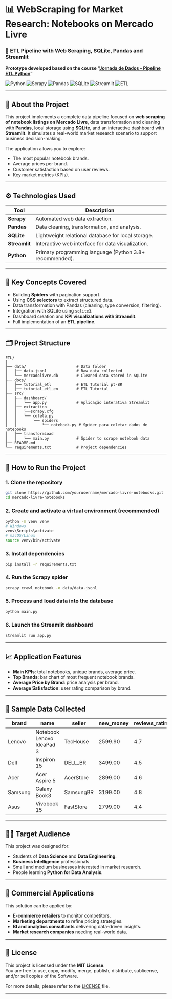 # 📊 WebScraping for Market Research: Notebooks on Mercado Livre  
### 🔎 ETL Pipeline with Web Scraping, SQLite, Pandas and Streamlit  
**Prototype developed based on the course "[Jornada de Dados - Pipeline ETL Python](https://suajornadadedados.com.br/)"**

![Python](https://img.shields.io/badge/Python-3.8%2B-blue?logo=python)
![Scrapy](https://img.shields.io/badge/Scrapy-Web%20Scraping-darkgreen?logo=scrapy)
![Pandas](https://img.shields.io/badge/Pandas-Data%20Analysis-150458?logo=pandas)
![SQLite](https://img.shields.io/badge/SQLite-Database-07405E?logo=sqlite)
![Streamlit](https://img.shields.io/badge/Streamlit-Dashboard-FF4B4B?logo=streamlit)
![ETL](https://img.shields.io/badge/ETL-Extract--Transform--Load-orange)

---

## 📌 About the Project

This project implements a complete data pipeline focused on **web scraping of notebook listings on Mercado Livre**, data transformation and cleaning with **Pandas**, local storage using **SQLite**, and an interactive dashboard with **Streamlit**. It simulates a real-world market research scenario to support business decision-making.

The application allows you to explore:
- The most popular notebook brands.
- Average prices per brand.
- Customer satisfaction based on user reviews.
- Key market metrics (KPIs).

---

## ⚙️ Technologies Used

| Tool         | Description |
|--------------|-------------|
| **Scrapy**   | Automated web data extraction. |
| **Pandas**   | Data cleaning, transformation, and analysis. |
| **SQLite**   | Lightweight relational database for local storage. |
| **Streamlit**| Interactive web interface for data visualization. |
| **Python**   | Primary programming language (Python 3.8+ recommended). |

---

## 🧠 Key Concepts Covered

- Building **Spiders** with pagination support.
- Using **CSS selectors** to extract structured data.
- Data transformation with Pandas (cleaning, type conversion, filtering).
- Integration with SQLite using `sqlite3`.
- Dashboard creation and **KPI visualizations with Streamlit**.
- Full implementation of an **ETL pipeline**.

---

## 🗂️ Project Structure

```
ETL/
│
├── data/                      # Data folder
│   ├── data.jsonl             # Raw data collected
│   └── mercadolivre.db        # Cleaned data stored in SQLite
├── docs/
│   ├── tutorial_etl           # ETL Tutorial pt-BR
│   ├── tutorial_etl_en        # ETL Tutorial 
├── src/                       
│   ├── dashboard/
│   │   └── app.py             # Aplicação interativa Streamlit
│   ├── extraction             
│   │   └──scrapy.cfg
│   │   └── coleta.py
│   │       └── spiders
│   │           └── notebook.py # Spider para coletar dados de notebooks
│   ├── transformLoad
│   │   └── main.py            # Spider to scrape notebook data
├── README.md
└── requirements.txt           # Project dependencies

```
---

## 🚀 How to Run the Project

### 1. Clone the repository

```bash
git clone https://github.com/yourusername/mercado-livre-notebooks.git
cd mercado-livre-notebooks
```

### 2. Create and activate a virtual environment (recommended)

```bash
python -m venv venv
# Windows
venv\Scripts\activate
# macOS/Linux
source venv/bin/activate
```

### 3. Install dependencies

```bash
pip install -r requirements.txt
```

### 4. Run the Scrapy spider

```bash
scrapy crawl notebook -o data/data.jsonl
```

### 5. Process and load data into the database

```bash
python main.py
```

### 6. Launch the Streamlit dashboard

```bash
streamlit run app.py
```

---

## 📈 Application Features

- **Main KPIs**: total notebooks, unique brands, average price.
- **Top Brands**: bar chart of most frequent notebook brands.
- **Average Price by Brand**: price analysis per brand.
- **Average Satisfaction**: user rating comparison by brand.

---

## 🧪 Sample Data Collected

| brand   | name                          | seller     | new_money | reviews_rating_number |
|---------|-------------------------------|------------|-----------|------------------------|
| Lenovo  | Notebook Lenovo IdeaPad 3     | TecHouse   | 2599.90   | 4.7                    |
| Dell    | Inspiron 15                   | DELL_BR    | 3499.00   | 4.5                    |
| Acer    | Acer Aspire 5                 | AcerStore  | 2899.00   | 4.6                    |
| Samsung | Galaxy Book3                  | SamsungBR  | 3199.00   | 4.8                    |
| Asus    | Vivobook 15                   | FastStore  | 2799.00   | 4.4                    |

---

## 🧑‍🎓 Target Audience

This project was designed for:
- Students of **Data Science** and **Data Engineering**.
- **Business Intelligence** professionals.
- Small and medium businesses interested in market research.
- People learning **Python for Data Analysis**.

---

## 💼 Commercial Applications

This solution can be applied by:
- **E-commerce retailers** to monitor competitors.
- **Marketing departments** to refine pricing strategies.
- **BI and analytics consultants** delivering data-driven insights.
- **Market research companies** needing real-world data.

---

## 🧾 License

This project is licensed under the **MIT License**.  
You are free to use, copy, modify, merge, publish, distribute, sublicense, and/or sell copies of the Software.

For more details, please refer to the [LICENSE](./LICENSE) file.

---
